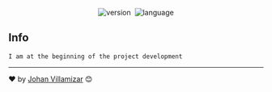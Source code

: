 <p align="center">
    <img src="https://img.shields.io/badge/React-20232A?style=for-the-badge&logo=react&logoColor=61DAFB" alt="version"></a>&nbsp;
    <img src="https://img.shields.io/badge/DEV-1.0.0-red?style=for-the-badge" alt="language">
    

</p>

## Info
```
I am at the beginning of the project development
```
---
❤️ by [Johan Villamizar](https://johanvillamizar.com) 😊
